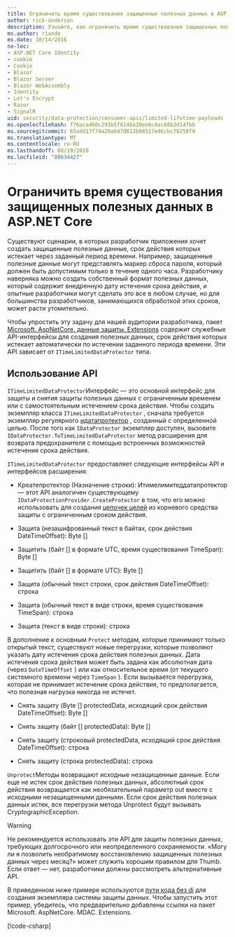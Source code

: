 ```yaml
---
title: Ограничить время существования защищенных полезных данных в ASP.NET Core
author: rick-anderson
description: Узнайте, как ограничить время существования защищенных полезных данных с помощью ASP.NET Core API-интерфейсов защиты данных.
ms.author: riande
ms.date: 10/14/2016
no-loc:
- ASP.NET Core Identity
- cookie
- Cookie
- Blazor
- Blazor Server
- Blazor WebAssembly
- Identity
- Let's Encrypt
- Razor
- SignalR
uid: security/data-protection/consumer-apis/limited-lifetime-payloads
ms.openlocfilehash: f76aca460c293b5f814ba10ee6c8ac68b3d147bb
ms.sourcegitcommit: 65add17f74a29a647d812b04517e46cbc78258f9
ms.translationtype: MT
ms.contentlocale: ru-RU
ms.lasthandoff: 08/19/2020
ms.locfileid: "88634427"
---
```

# <a name="limit-the-lifetime-of-protected-payloads-in-aspnet-core"></a>Ограничить время существования защищенных полезных данных в ASP.NET Core

Существуют сценарии, в которых разработчик приложения хочет создать защищенные полезные данные, срок действия которых истекает через заданный период времени. Например, защищенные полезные данные могут представлять маркер сброса пароля, который должен быть допустимым только в течение одного часа. Разработчику наверняка можно создать собственный формат полезных данных, который содержит внедренную дату истечения срока действия, и опытные разработчики могут сделать это все в любом случае, но для большинства разработчиков, занимающихся обработкой этих сроков, может расти утомительно.

Чтобы упростить эту задачу для нашей аудитории разработчика, пакет [Microsoft. AspNetCore. данные защиты. Extensions](https://www.nuget.org/packages/Microsoft.AspNetCore.DataProtection.Extensions/) содержит служебные API-интерфейсы для создания полезных данных, срок действия которых истекает автоматически по истечении заданного периода времени. Эти API зависает от `ITimeLimitedDataProtector` типа.

## <a name="api-usage"></a>Использование API

`ITimeLimitedDataProtector`Интерфейс — это основной интерфейс для защиты и снятия защиты полезных данных с ограниченным временем или с самостоятельным истечением срока действия. Чтобы создать экземпляр класса `ITimeLimitedDataProtector` , сначала требуется экземпляр регулярного [идатапротектор](xref:security/data-protection/consumer-apis/overview) , созданный с определенной целью. После того как `IDataProtector` экземпляр доступен, вызовите `IDataProtector.ToTimeLimitedDataProtector` метод расширения для возврата предохранителя с помощью встроенных возможностей истечения срока действия.

`ITimeLimitedDataProtector` предоставляет следующие интерфейсы API и интерфейсов расширения:

* Креатепротектор (Назначение строки): Итимелимитеддатапротектор — этот API аналогичен существующему `IDataProtectionProvider.CreateProtector` в том, что его можно использовать для создания [цепочек целей](xref:security/data-protection/consumer-apis/purpose-strings) из корневого средства защиты с ограниченным сроком действия.

* Защита (незашифрованный текст в байтах, срок действия DateTimeOffset): Byte []

* Защитить (байт [] в формате UTC, время существования TimeSpan): Byte []

* Защитить (байт [] в формате UTC): Byte []

* Защита (обычный текст строки, срок действия DateTimeOffset): строка

* Защита (обычный текст в виде строки, время существования TimeSpan): строка

* Защита (текст в виде строки): строка

В дополнение к основным `Protect` методам, которые принимают только открытый текст, существуют новые перегрузки, которые позволяют указать дату истечения срока действия полезных данных. Дата истечения срока действия может быть задана как абсолютная дата (через `DateTimeOffset` ) или как относительное время (от текущего системного времени через `TimeSpan` ). Если вызывается перегрузка, которая не принимает истечение срока действия, то предполагается, что полезная нагрузка никогда не истечет.

* Снять защиту (Byte [] protectedData, исходящий срок действия DateTimeOffset): Byte []

* Снять защиту (байт [] protectedData): Byte []

* Снять защиту (строковый protectedData, исходящий срок действия DateTimeOffset): строка

* Снять защиту (строка protectedData): строка

`Unprotect`Методы возвращают исходные незащищенные данные. Если еще не истек срок действия полезных данных, абсолютный срок действия возвращается как необязательный параметр out вместе с исходными незащищенными данными. Если срок действия полезных данных истек, все перегрузки метода Unprotect будут вызывать CryptographicException.

>[!WARNING]
> Не рекомендуется использовать эти API для защиты полезных данных, требующих долгосрочного или неопределенного сохраняемости. «Могу ли я позволить необратимому восстановлению защищенных полезных данных через месяц?» может служить хорошим правилом для Thumb. Если ответ — нет, разработчики должны рассмотреть альтернативные API.

В приведенном ниже примере используются [пути кода без di](xref:security/data-protection/configuration/non-di-scenarios) для создания экземпляра системы защиты данных. Чтобы запустить этот пример, убедитесь, что предварительно добавлены ссылки на пакет Microsoft. AspNetCore. MDAC. Extensions.

[!code-csharp[](limited-lifetime-payloads/samples/limitedlifetimepayloads.cs)]
